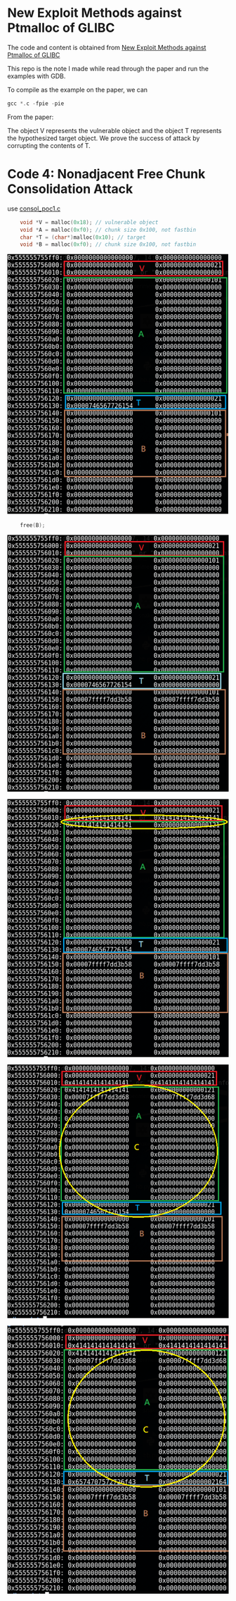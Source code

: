 # New Exploit Methods against Ptmalloc of GLIBC

The code and content is obtained from [New Exploit Methods against Ptmalloc of GLIBC](http://ieeexplore.ieee.org/document/7847004/)

This repo is the note I made while read through the paper and run the examples with GDB.

To compile as the example on the paper, we can

```C++
gcc *.c -fpie -pie
```

From the paper: 

The object V represents the vulnerable object and
the object T represents the hypothesized target object. We
prove the success of attack by corrupting the contents of T.

# Code 4: Nonadjacent Free Chunk Consolidation Attack

use [consol_poc1.c](consol_poc1.c)

```C++
	void *V = malloc(0x18); // vulnerable object
	void *A = malloc(0xf0); // chunk size 0x100, not fastbin
	char *T = (char*)malloc(0x10); // target
	void *B = malloc(0xf0); // chunk size 0x100, not fastbin
```
![alt text](image/04_01.png)

```C++
	free(B);
```
![alt text](image/04_02.png)

![alt text](image/04_03.png)

![alt text](image/04_04.png)

![alt text](image/04_05.png)
